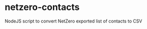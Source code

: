 netzero-contacts
================

NodeJS script to convert NetZero exported list of contacts to CSV
